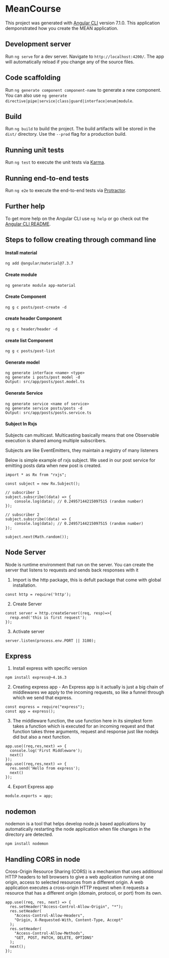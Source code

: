 # MeanCourse

This project was generated with [Angular CLI](https://github.com/angular/angular-cli) version 7.1.0.
This application demponstrated how you create the MEAN application.

## Development server

Run `ng serve` for a dev server. Navigate to `http://localhost:4200/`. The app will automatically reload if you change any of the source files.

## Code scaffolding

Run `ng generate component component-name` to generate a new component. You can also use `ng generate directive|pipe|service|class|guard|interface|enum|module`.

## Build

Run `ng build` to build the project. The build artifacts will be stored in the `dist/` directory. Use the `--prod` flag for a production build.

## Running unit tests

Run `ng test` to execute the unit tests via [Karma](https://karma-runner.github.io).

## Running end-to-end tests

Run `ng e2e` to execute the end-to-end tests via [Protractor](http://www.protractortest.org/).

## Further help

To get more help on the Angular CLI use `ng help` or go check out the [Angular CLI README](https://github.com/angular/angular-cli/blob/master/README.md).

## Steps to follow creating through command line

#### Install material
```
ng add @angular/material@7.3.7
```
#### Create module
```
ng generate module app-material
```

#### Create Component
```
ng g c posts/post-create -d
```

#### create header Component
```
ng g c header/header -d
```

#### create list Component
```
ng g c posts/post-list
```

#### Generate model 
```
ng generate interface <name> <type>
ng generate i posts/post model -d
Output: src/app/posts/post.model.ts 
```

#### Generate Service
```
ng generate service <name of service>
ng generate service posts/posts -d
Output: src/app/posts/posts.service.ts 
```

#### Subject In Rxjs
Subjects can multicast. Multicasting basically means that one Observable execution is shared among multiple subscribers.

Subjects are like EventEmitters, they maintain a registry of many listeners

Below is simple example of rxjs subject. We used in our post service for emitting posts data when new post is created.

```
import * as Rx from "rxjs";

const subject = new Rx.Subject();

// subscriber 1
subject.subscribe((data) => {
    console.log(data); // 0.24957144215097515 (random number)
});

// subscriber 2
subject.subscribe((data) => {
    console.log(data); // 0.24957144215097515 (random number)
});

subject.next(Math.random());
```

## Node Server
Node is runtime environment that run on the server. You can create the server that listens to requests and sends back responses with it

1. Import is the http package, this is defult package that come with global installation.
```
const http = require('http');
```
2. Create Server
```
const server = http.createServer((req, resp)=>{
  resp.end('this is first request');
});
```
3. Activate server
```
server.listen(process.env.PORT || 3100);
```

## Express
1. Install express with specific version
```
npm install express@~4.16.3
```
2. Creating express app - An Express app is it actually is just a big chain of middlewares we apply to the incoming requests, so like a funnel through which we send that express.
```
const express = require("express");
const app = express();
```

3.  The middleware function, the use function here in its
simplest form takes a function which is executed for an incoming request and that function takes three
arguments, request and response just like nodejs did
but also a next function.

```
app.use((req,res,next) => {
  console.log('First Middleware');
  next()
});
app.use((req,res,next) => {
  res.send('Hello from express');
  next()
});
```

4. Export Express app 
```
module.exports = app;
```

## nodemon
nodemon is a tool that helps develop node.js based applications by automatically restarting the node application when file changes in the directory are detected.

```
npm install nodemon
```

## Handling CORS in node
Cross-Origin Resource Sharing (CORS) is a mechanism that uses additional HTTP headers to tell browsers to give a web application running at one origin, access to selected resources from a different origin. A web application executes a cross-origin HTTP request when it requests a resource that has a different origin (domain, protocol, or port) from its own.

```
app.use((req, res, next) => {
  res.setHeader("Access-Control-Allow-Origin", "*");
  res.setHeader(
    "Access-Control-Allow-Headers",
    "Origin, X-Requested-With, Content-Type, Accept"
  );
  res.setHeader(
    "Access-Control-Allow-Methods",
    "GET, POST, PATCH, DELETE, OPTIONS"
  );
  next();
});
```
